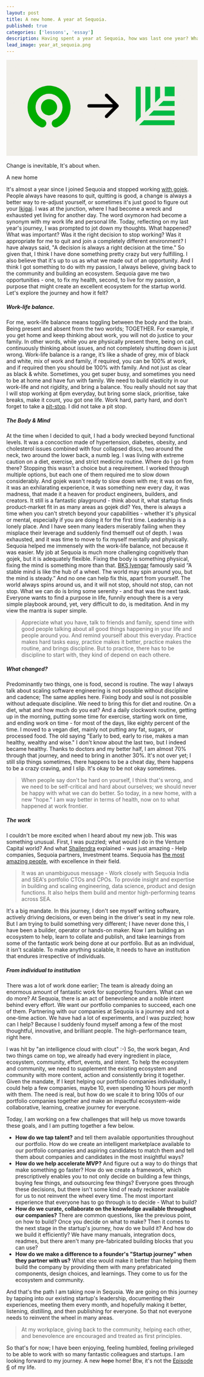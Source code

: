 ```yaml
---
layout: post
title: A new home. A year at Sequoia.
published: true
categories: ['lessons', 'essay']
description: Having spent a year at Sequoia, how was last one year? What lies ahead?
lead_image: year_at_sequoia.png
---
```


<p><img src="/assets/images/year_at_sequoia.png" alt="Hawker Center" class="responsive" /></p>

<div class="footnote">
Change is inevitable, It's about when.
<p/>
</div>
A new home
 
It's almost a year since I joined Sequoia and stopped working [with gojek](/content/Good-byes-are-tough,-but-this-isn't-a-good-bye). People always have reasons to quit, quitting is good, a change is always a better way to re-adjust yourself, or sometimes it's just good to figure out your [Ikigai](https://en.wikipedia.org/wiki/Ikigai). I was at the junction, where I had become a wreck and exhausted yet living for another day. The word oxymoron had become a synonym with my work life and personal life. 
Today, reflecting on my last year's journey, I was prompted to jot down my thoughts. What happened? What was important? Was it the right decision to stop working? Was it appropriate for me to quit and join a completely different environment? I have always said, "A decision is always a right decision at the time." So given that, I think I have done something pretty crazy but very fulfilling.
I also believe that it's up to us as what we made out of an opportunity. And I think I got something to do with my passion, I always believe, giving back to the community and building an ecosystem. Sequoia gave me two opportunities - one, to fix my health, second, to live for my passion, a purpose that might create an excellent ecosystem for the startup world.
Let's explore the journey and how it felt?
##### Work-life balance.
For me, work-life balance means toggling between the body and the brain. Being present and absent from the two worlds; TOGETHER. For example, if you get home and keep thinking about work, you will not do justice to your family. In other words, while you are physically present there, being on call, continuously thinking about issues, and not completely shutting down is just wrong. Work-life balance is a range, it’s like a shade of grey, mix of black and white, mix of work and family, if required, you can be 100% at work, and if required then you should be 100% with family.  And not just as clear as black & white. Sometimes, you get super busy, and sometimes you need to be at home and have fun with family. We need to build elasticity in our work-life and not rigidity, and bring a balance. You really should not say that I will stop working at 6pm everyday, but bring some slack, prioritise, take breaks, make it count, you got one life. Work hard, party hard, and don't forget to take a [pit-stop](/content/A-pit-stop). I did not take a pit stop. 
##### The Body & Mind
At the time when I decided to quit, I had a body wrecked beyond functional levels. It was a concoction made of hypertension, diabetes, obesity, and cholesterol issues combined with four collapsed discs, two around the neck, two around the lower back, a numb leg. I was living with extreme caution on a diet, exercise, and strict medicine routine. Where do I go from there? Stopping this wasn't a choice but a requirement. I worked through multiple options, but each one of them required me to slow down considerably. And gojek wasn't ready to slow down with me; it was on fire, it was an exhilarating experience, it was something new every day, it was madness, that made it a heaven for product engineers, builders, and creators. It still is a fantastic playground - think about it, what startup finds product-market fit in as many areas as gojek did? Yes, there is always a time when you can't stretch beyond your capabilities - whether it's physical or mental, especially if you are doing it for the first time. Leadership is a lonely place. And I have seen many leaders miserably failing when they misplace their leverage and suddenly find themself out of depth. I was exhausted, and it was time to move to fix myself mentally and physically.
Sequoia helped me immensely with the work-life balance, not because it was easier. My job at Sequoia is much more challenging cognitively than gojek, but it is adequately flexible. 
Fixing the body is something physical, fixing the mind is something more than that. [BKS Iyengar](https://en.wikipedia.org/wiki/B._K._S._Iyengar) famously said “A stable mind is like the hub of a wheel. The world may spin around you, but the mind is steady.” And no one can help fix this, apart from yourself. The world always spins around us, and it will not stop, should not stop, can not stop. What we can do is bring some serenity - and that was the next task. Everyone wants to find a purpose in life, funnily enough there is a very simple playbook around, yet, very difficult to do, is meditation. And in my view the mantra is super simple.

> Appreciate what you have, talk to friends and family, spend time with good people talking about all good things happening in your life and people around you. And remind yourself about this everyday. 
Practice makes hard tasks easy, practice makes it better, practice makes the routine, and brings discipline. But to practice, there has to be discipline to start with, they kind of depend on each othere.

##### What changed?
Predominantly two things, one is food, second is routine. The way I always talk about scaling software engineering is not possible without discipline and cadence; The same applies here. Fixing body and soul is not possible without adequate discipline. We need to bring this for diet and routine. On a diet, what and how much do you eat? And a daily clockwork routine, getting up in the morning, putting some time for exercise, starting work on time, and ending work on time - for most of the days, like eighty percent of the time. I moved to a vegan diet, mainly not putting any fat, sugars, or processed food.  The old saying "Early to bed, early to rise, makes a man healthy, wealthy and wise." I don't know about the last two, but I indeed became healthy. Thanks to doctors and my better half, I am almost 70% through that journey, and need to bring in another 30%. It's not over yet; I still slip things sometimes, there happens to be a cheat day, there happens to be a crazy craving, and I slip. It's okay to be not okay sometimes.

> When people say don't be hard on yourself, I think that's wrong, and we need to be self-critical and hard about ourselves; we should never be happy with what we can do better.
So today, in a new home, with a new "hope." I am way better in terms of health, now on to what happened at work frontier.
 
##### The work
I couldn't be more excited when I heard about my new job. This was something unusual. First, I was puzzled; what would I do in the Venture Capital world? And what [Shailendra](https://www.sequoiacap.com/india/people/shailendra-singh/) explained - was just amazing - Help companies, Sequoia partners, Investment teams. Sequoia has [the most amazing people](https://www.sequoiacap.com/india/people/), with excellence in their field. 
 
> It was an unambiguous message - Work closely with Sequoia India and SEA's portfolio CTOs and CPOs.  To provide insight and expertise in building and scaling engineering, data science, product and design functions. It also helps them build and mentor high-performing teams across SEA.
 
It's a big mandate. In this journey, I don't see myself writing software, actively driving decisions, or even being in the driver's seat in my new role. But I am trying to build something very different; I have never done this, I have been a builder, operator or hands-on maker. Now I am building  an ecosystem to help, learn to collate and publish, and take learnings from some of the fantastic work being done at our portfolio. But as an individual, it isn't scalable. To make anything scalable, It needs to have an institution that endures irrespective of individuals.
 
##### From individual to institution
There was a lot of work done earlier; The team is already doing an enormous amount of fantastic work for supporting founders. What can we do more? At Sequoia, there is an act of benevolence and a noble intent behind every effort. We want our portfolio companies to succeed, each one of them. Partnering with our companies at Sequoia is a journey and not a one-time action. We have had a lot of experiments, and I was puzzled; how can I help? Because I suddenly found myself among a few of the most thoughtful, innovative, and brilliant people. The high-performance team, right here. 
 
I was hit by "an intelligence cloud with clout" :-) So, the work began, And two things came on top, we already had every ingredient in place, ecosystem, community, effort, events, and intent. To help the ecosystem and community, we need to supplement the existing ecosystem and community with more content, action and consistently bring it together. 
Given the mandate, If I kept helping our portfolio companies individually, I could help a few companies, maybe 10, even spending 10 hours per month with them. The need is real, but how do we scale it to bring 100s of our portfolio companies together and make an impactful ecosystem-wide collaborative, learning, creative journey for everyone.
 
Today, I am working on a few challenges that will help us move towards these goals, and I am putting together a few below.
 
* **How do we tap talent?** and tell them available opportunities throughout our portfolio. How do we create an intelligent marketplace available to our portfolio companies and aspiring candidates to match them and tell them about companies and candidates in the most insightful ways?
* **How do we help accelerate MVP?** And figure out a way to do things that make something go faster? How do we create a framework, which prescriptively enables you to not only decide on building a few things, buying few things, and outsourcing few things? Everyone goes through these decisions, but there isn't some kind of ready reckoner available for us to not reinvent the wheel every time. The most important experience that everyone has to go through is to decide - What to build?
* **How do we curate, collaborate on the knowledge available throughout our companies?** There are common questions, like the previous point, on how to build? Once you decide on what to make? Then it comes to the next stage in the startup's journey, how do we build it? And how do we build it efficiently? We have many manuals, integration docs, readmes, but there aren't many pre-fabricated building blocks that you can use? 
* **How do we make a difference to a founder's "Startup journey" when they partner with us?** What else would make it better than helping them build the company by providing them with many prefabricated components, design choices, and learnings. They come to us for the ecosystem and community.
 
And that's the path I am taking now in Sequoia. We are going on this journey by tapping into our existing startup's leadership, documenting their experiences, meeting them every month, and hopefully making it better, listening, distilling, and then publishing for everyone. So that not everyone needs to reinvent the wheel in many areas.
 
> At my workplace, giving back to the community, helping each other, and benevolence are encouraged and treated as first principles.
 
So that's for now; I have been enjoying, feeling humbled, feeling privileged to be able to work with so many fantastic colleagues and startups. I am looking forward to my journey. A new ~~hope~~ home! Btw, it's not the [Episode 6](https://en.wikipedia.org/wiki/Star_Wars_(film)) of my life. 
 
 
 
 
 
 
 






